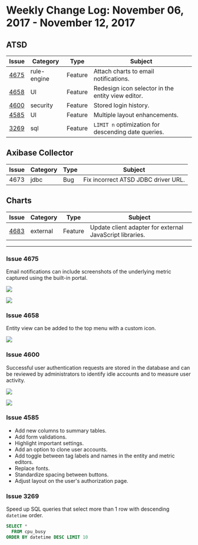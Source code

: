 # Weekly Change Log: November 06, 2017 - November 12, 2017

## ATSD

| Issue| Category    | Type    | Subject              |
|------|-------------|---------|----------------------|
| [4675](#issue-4675) | rule-engine | Feature | Attach charts to email notifications. |
| [4658](#issue-4658) |UI| Feature | Redesign icon selector in the entity view editor. |
| [4600](#issue-4600) | security | Feature | Stored login history. |
| [4585](#issue-4585) |UI| Feature | Multiple layout enhancements. |
| [3269](#issue-3269) | sql | Feature | `LIMIT n` optimization for descending date queries. |

## Axibase Collector

| Issue| Category    | Type    | Subject              |
|------|-------------|---------|----------------------|
| 4673 | jdbc | Bug | Fix incorrect ATSD JDBC driver URL. |

## Charts

| Issue| Category    | Type    | Subject              |
|------|-------------|---------|----------------------|
| [4683](#issue-4683) | external | Feature | Update client adapter for external JavaScript libraries. |

---

### Issue 4675

Email notifications can include screenshots of the underlying metric captured using the built-in portal.

![](./Images/screenshot-enabled.png)

![](./Images/screenshot-attach.png)

### Issue 4658

Entity view can be added to the top menu with a custom icon.

![](./Images/entity-view-icon.png)

### Issue 4600

Successful user authentication requests are stored in the database and can be reviewed by administrators to identify idle accounts and to measure user activity.

![](./Images/last-login.png)

![](./Images/login-audit.png)

### Issue 4585

* Add new columns to summary tables.
* Add form validations.
* Highlight important settings.
* Add an option to clone user accounts.
* Add toggle between tag labels and names in the entity and metric editors.
* Replace fonts.
* Standardize spacing between buttons.
* Adjust layout on the user's authorization page.

### Issue 3269

Speed up SQL queries that select more than 1 row with descending `datetime` order.

```sql
SELECT *
  FROM cpu_busy
ORDER BY datetime DESC LIMIT 10
```
